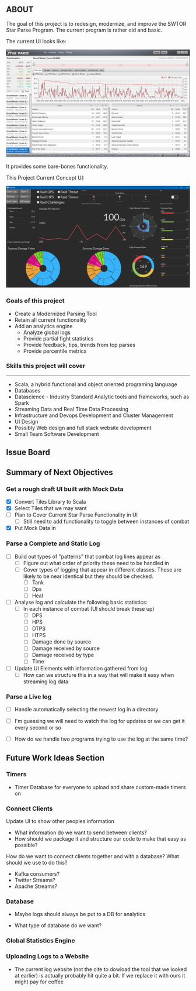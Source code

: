 ABOUT
---

The goal of this project is to redesign, modernize, and improve the SWTOR Star Parse Program. The current program is
rather old and basic. 

The current UI looks like:

![img.png](Docs/currentStarParseUI.png)

It provides some bare-bones functionality. 

This Project Current Concept UI:

![img.png](Docs/conceptUIversion1.png)

### Goals of this project

- Create a Modernized Parsing Tool
- Retain all current functionality 
- Add an analytics engine
  - Analyze global logs
  - Provide partial fight statistics
  - Provide feedback, tips, trends from top parses 
  - Provide percentile metrics 
  

### Skills this project will cover
---

- Scala, a hybrid functional and object oriented programing language 
- Databases 
- Datascience - Industry Standard Analytic tools and frameworks, such as Spark
- Streaming Data and Real Time Data Processing
- Infrastructure and Devops Development and Cluster Management 
- UI Design
- Possibly Web design and full stack website development 
- Small Team Software Development 


**Issue Board**
---

Summary of Next Objectives
---

### Get a rough draft UI built with Mock Data

- [x] Convert Tiles Library to Scala
- [x] Select Tiles that we may want
- [ ] Plan to Cover Current Star Parse Functionality in UI
  - [ ] Still need to add functionality to toggle between instances of combat
- [x] Put Mock Data in

### Parse a Complete and Static Log
- [ ] Build out types of "patterns" that combat log lines appear as
  - [ ] Figure out what order of priority these need to be handled in
  - [ ] Cover types of logging that appear in different classes. These are likely to be near identical but they should be checked.
    - [ ] Tank
    - [ ] Dps
    - [ ] Heal

- [ ] Analyse log and calculate the following basic statistics:
  - [ ] In each instance of combat (UI should break these up)
    - [ ] DPS
    - [ ] HPS
    - [ ] DTPS
    - [ ] HTPS
    - [ ] Damage done by source
    - [ ] Damage received by source
    - [ ] Damage received by type
    - [ ] Time

- [ ] Update UI Elements with information gathered from log
  - [ ] How can we structure this in a way that will make it easy when streaming log data

### Parse a Live log
- [ ] Handle automatically selecting the newest log in a directory

- [ ] I'm guessing we will need to watch the log for updates or we can get it every second or so

- [ ] How do we handle two programs trying to use the log at the same time?


Future Work Ideas Section
---

### Timers

- Timer Database for everyone to upload and share custom-made timers on

### Connect Clients

Update UI to show other peoples information
- What information do we want to send between clients?
- How should we package it and structure our code to make that easy as possible?

How do we want to connect clients together and with a database? What should we use to do this?
- Kafka consumers?
- Twitter Streams?
- Apache Streams?

### Database

- Maybe logs should always be put to a DB for analytics

- What type of database do we want?

### Global Statistics Engine

### Uploading Logs to a Website
- The current log website (not the cite to dowload the tool that we looked at earlier) is actually probably hit quite a bit. If we replace it with ours it might pay for coffee
